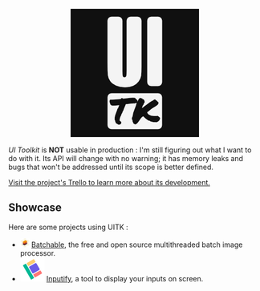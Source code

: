<p align="center">
  <img src="https://raw.githubusercontent.com/LastLifeLeft/UI-Toolkit/main/Media/Export/Logo%404x.png" />
</p>

*UI Toolkit* is **NOT** usable in production : I'm still figuring out what I want to do with it.
Its API will change with no warning; it has memory leaks and bugs that won't be addressed until its scope is better defined.

[Visit the project's Trello to learn more about its development.](https://trello.com/b/NcW86uvi/uitk)

## Showcase
Here are some projects using UITK :
- ![Icon](https://raw.githubusercontent.com/LastLifeLeft/Batchable/main/Media/Icon/Icon18.png) [Batchable](https://github.com/LastLifeLeft/Batchable), the free and open source multithreaded batch image processor.
- ![Icon](https://raw.githubusercontent.com/LastLifeLeft/Inputify/main/Media/Icon/48.png) [Inputify](https://github.com/LastLifeLeft/Batchable), a tool to display your inputs on screen.

